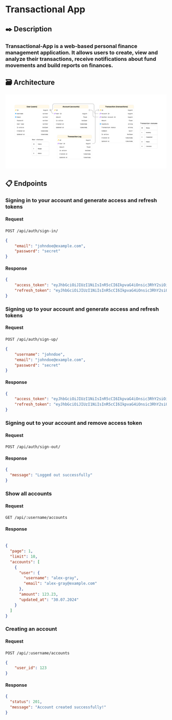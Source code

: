 
#  Transactional App

## ✒️ Description

### Transactional-App is a web-based personal finance management application. It allows users to create, view and analyze their transactions, receive notifications about fund movements and build reports on finances.

## 🗃️ Architecture

![Transactional app.png](readme.images/Transactional%20app.png)

## 📋 Endpoints

###  Signing in to your account and generate access and refresh tokens

#### Request

`POST /api/auth/sign-in/`

```json
{
    "email": "johndoe@example.com",
    "password": "secret"
}
```

#### Response

```json
{
    "access_token": "eyJhbGciOiJIUzI1NiIsInR5cCI6IkpvaG4iOnsic3RhY2siOiJI",
    "refresh_token": "eyJhbGciOiJIUzI1NiIsInR5cCI6IkpvaG4iOnsic3RhY2siOiJI"
}

```

### Signing up to your account and generate access and refresh tokens

#### Request

`POST /api/auth/sign-up/`

```json
{
    "username": "johndoe",
    "email": "johndoe@example.com",
    "password": "secret"
}
```

#### Response

```json
{
    "access_token": "eyJhbGciOiJIUzI1NiIsInR5cCI6IkpvaG4iOnsic3RhY2siOiJI",
    "refresh_token": "eyJhbGciOiJIUzI1NiIsInR5cCI6IkpvaG4iOnsic3RhY2siOiJI"
}

```
### Signing out to your account and remove access token

#### Request

`POST /api/auth/sign-out/`

#### Response

```json
{
  "message": "Logged out successfully"
}

```

### Show all accounts

#### Request

`GET /api/:username/accounts`

#### Response

```json

{
  "page": 1,
  "limit": 10,
  "accounts": [
    {
      "user": {
        "username": "alex-gray",
        "email": "alex-gray@example.com"
      },
      "amount": 123.23,
      "updated_at": "30.07.2024"
    }
  ]
}

```


### Creating an account

#### Request

`POST /api/:username/accounts`

```json
{
    "user_id": 123
}
```

#### Response

```json
{
  "status": 201,
  "message": "Account created successfully!"
}

```

